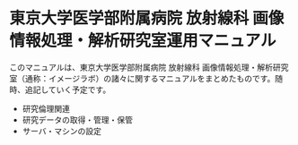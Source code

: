 # 東京大学医学部附属病院 放射線科 画像情報処理・解析研究室運用マニュアル

このマニュアルは、東京大学医学部附属病院 放射線科 画像情報処理・解析研究室（通称：イメージラボ）の諸々に関するマニュアルをまとめたものです。随時、追記していく予定です。

- 研究倫理関連
- 研究データの取得・管理・保管
- サーバ・マシンの設定
